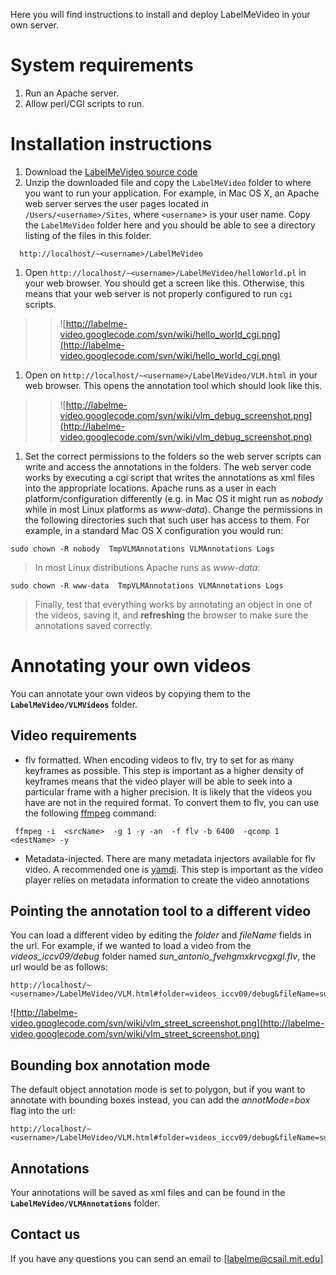 Here you will find instructions to install and deploy LabelMeVideo in your own server.

# System requirements #

  1. Run an Apache server.
  1. Allow perl/CGI scripts to run.

# Installation instructions #

  1. Download the [LabelMeVideo source code](http://code.google.com/p/labelme-video/downloads/list)
  1. Unzip the downloaded file and copy the `LabelMeVideo` folder to where you want to run your application. For example, in Mac OS X, an Apache web server serves the user pages located in  `   /Users/<username>/Sites`, where `<username`> is your user name.  Copy the `LabelMeVideo` folder here and you should be able to see a directory listing of the files in this folder.
```
  http://localhost/~<username>/LabelMeVideo
```
  1. Open `http://localhost/~<username>/LabelMeVideo/helloWorld.pl`  in your web browser. You should get a screen like this. Otherwise, this means that your web server is not properly configured to run `cgi` scripts.
> > ![http://labelme-video.googlecode.com/svn/wiki/hello_world_cgi.png](http://labelme-video.googlecode.com/svn/wiki/hello_world_cgi.png)
  1. Open on `http://localhost/~<username>/LabelMeVideo/VLM.html` in your web browser. This opens the annotation tool which should look like this.
> > ![http://labelme-video.googlecode.com/svn/wiki/vlm_debug_screenshot.png](http://labelme-video.googlecode.com/svn/wiki/vlm_debug_screenshot.png)
  1. Set the correct permissions to the folders so the web server scripts can write and access the annotations in the folders. The web server code works by executing a cgi script that writes the annotations as xml files into the appropriate locations. Apache runs as a user in each platform/configuration differently (e.g. in Mac OS it might run as _nobody_ while in most Linux platforms as _www-data_). Change the permissions in the following directories such that such user has access to them. For example, in a standard Mac OS X configuration you would run:
```
sudo chown -R nobody  TmpVLMAnnotations VLMAnnotations Logs
```

> In most Linux distributions Apache runs as _www-data_:
```
sudo chown -R www-data  TmpVLMAnnotations VLMAnnotations Logs 
```
> Finally, test that everything works by annotating an object in one of the videos, saving it, and **refreshing** the browser to make sure the annotations saved correctly.


# Annotating your own videos #

You can annotate your own videos by copying them to the **`LabelMeVideo/VLMVideos`** folder.

## Video requirements ##


  * flv formatted. When encoding videos to flv, try to set for as many keyframes as possible. This step is important as a higher density of keyframes means that the video player will be able to seek into a particular frame with a higher precision. It is likely that the videos you have are not in the required format. To convert them to flv, you can use the following [ffmpeg](http://www.ffmpeg.org/) command:

```
 ffmpeg -i  <srcName>  -g 1 -y -an  -f flv -b 6400  -qcomp 1   <destName> -y
```


  * Metadata-injected. There are many metadata injectors available for flv video. A recommended one is [yamdi](http://yamdi.sourceforge.net/). This step is important as the video player relies on metadata information to create the video annotations

## Pointing the annotation tool to a different video ##
You can load a different video by editing the _folder_ and _fileName_ fields in the url. For example, if we wanted to load a video from the _videos\_iccv09/debug_ folder named _sun\_antonio\_fvehgmxkrvcgxgl.flv_, the url would be as follows:
```
http://localhost/~<username>/LabelMeVideo/VLM.html#folder=videos_iccv09/debug&fileName=sun_antonio_fvehgmxkrvcgxgl.flv
```

![http://labelme-video.googlecode.com/svn/wiki/vlm_street_screenshot.png](http://labelme-video.googlecode.com/svn/wiki/vlm_street_screenshot.png)

## Bounding box annotation mode ##
The default object annotation mode is set to polygon, but if you want to annotate with bounding boxes instead, you can add the _annotMode=box_ flag into the url:

```
http://localhost/~<username>/LabelMeVideo/VLM.html#folder=videos_iccv09/debug&fileName=sun_antonio_fvehgmxkrvcgxgl.flv&annotMode=box
```


## Annotations ##

Your annotations will be saved as xml files and can be found in the **`LabelMeVideo/VLMAnnotations`** folder.

## Contact us ##
If you have any questions  you can send an email to [labelme@csail.mit.edu]